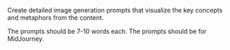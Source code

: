 Create detailed image generation prompts that visualize the key concepts and metaphors from the content.

The prompts should be 7-10 words each. The prompts should be for MidJourney. 